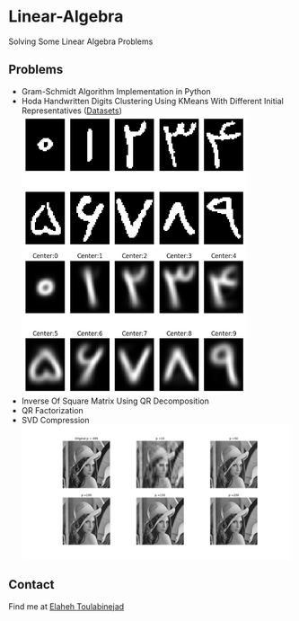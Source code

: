 # Linear-Algebra
Solving Some Linear Algebra Problems

## Problems
- Gram-Schmidt Algorithm Implementation in Python
- Hoda Handwritten Digits Clustering Using KMeans With Different Initial Representatives ([Datasets](https://drive.google.com/drive/folders/1gy89-bWWZUgnU76Pb4JilbN11ukpdRT2?usp=sharing))
<img src="https://github.com/ellietoulabi/Linear-Algebra/blob/c309bd659a784d0eea30f4edbf259a600f004f44/Hoda%20Handwritten%20Digits%20Kmeans%20Clustering/10%20Clusters/(iv)%20Selected%20Initail%20Representatives/initial_representatives.png" alt="drawing" width="400"></img>
<img src="https://github.com/ellietoulabi/Linear-Algebra/blob/c309bd659a784d0eea30f4edbf259a600f004f44/Hoda%20Handwritten%20Digits%20Kmeans%20Clustering/10%20Clusters/(iv)%20Selected%20Initail%20Representatives/final_representatives.png" alt="drawing" width="400"></img>
- Inverse Of Square Matrix Using QR Decomposition
- QR Factorization
- SVD Compression
<img src="https://github.com/ellietoulabi/Linear-Algebra/blob/c309bd659a784d0eea30f4edbf259a600f004f44/SVD/SVD-Compression%20results.png" alt="drawing" width="600"></img>

## Contact
Find me at [Elaheh Toulabinejad](elitoulabin@gmail.com)
